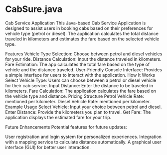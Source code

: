 # CabSure.java
Cab Service Application
This Java-based Cab Service Application is designed to assist users in booking cabs based on their preferences for vehicle type (petrol or diesel). The application calculates the total distance traveled in kilometers and estimates the fare based on the selected vehicle type.

Features
Vehicle Type Selection: Choose between petrol and diesel vehicles for your ride.
Distance Calculation: Input the distance traveled in kilometers.
Fare Estimation: The app calculates the total fare based on the type of vehicle and the distance traveled.
User-Friendly Console Interface: Provides a simple interface for users to interact with the application.
How It Works
Select Vehicle Type:
Users can choose between a petrol or diesel vehicle for their cab service.
Input Distance:
Enter the distance to be traveled in kilometers.
Fare Calculation:
The application calculates the fare based on the vehicle type and distance.
Pricing Structure
Petrol Vehicle Rate: mentioned per kilometer.
Diesel Vehicle Rate: mentioned per kilometer.
Example Usage
Select Vehicle: Input your choice between petrol and diesel.
Enter Distance: Provide the kilometers you plan to travel.
Get Fare: The application displays the estimated fare for your trip.

Future Enhancements
Potential features for future updates:

User registration and login system for personalized experiences.
Integration with a mapping service to calculate distance automatically.
A graphical user interface (GUI) for better user interaction.
